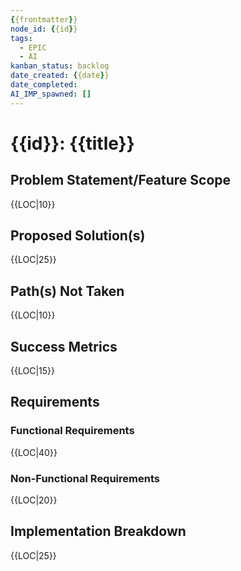 ```yaml
---
{{frontmatter}}
node_id: {{id}}
tags:
  - EPIC
  - AI
kanban_status: backlog
date_created: {{date}}
date_completed:
AI_IMP_spawned: []
---
```


# {{id}}: {{title}}

<!-- Fill out the YAML frontmatter above. Be concise, complete, and professional. -->

## Problem Statement/Feature Scope
<!-- Describe the user or business pain point this epic resolves. -->
{{LOC|10}}

## Proposed Solution(s)
<!-- Provide a high-level description of how the feature will work. Link ADRs or supporting docs. -->
{{LOC|25}}

## Path(s) Not Taken
<!-- Document the approaches you considered but declined. -->
{{LOC|10}}

## Success Metrics
<!-- Define at least one SMART metric for success. -->
{{LOC|15}}

## Requirements
<!-- Break down solution details for implementers. -->

### Functional Requirements
<!-- Present as a checklist. Capture the behaviors that become AI-IMP tickets. -->
{{LOC|40}}

### Non-Functional Requirements
<!-- Capture constraints such as performance, security, or accessibility. -->
{{LOC|20}}

## Implementation Breakdown
<!-- Track the AI-IMP tickets or workstreams needed to deliver this epic. Update as the plan evolves. -->
{{LOC|25}}
